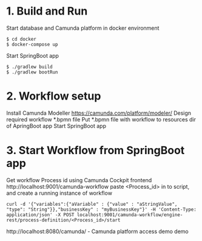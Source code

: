 # 1. Build and Run

 Start database and Camunda platform in docker environment
```#!bash
$ cd docker
$ docker-compose up
```

 Start SpringBoot app
```#!bash
$ ./gradlew build
$ ./gradlew bootRun
```

# 2. Workflow setup
 Install Camunda Modeller https://camunda.com/platform/modeler/
 Design required workflow *.bpmn file
 Put *.bpmn file with workflow to resources dir of ApringBoot app
 Start SpringBoot app

# 3. Start Workflow from SpringBoot app

 Get workflow Process id using Camunda Cockpit frontend http://localhost:9001/camunda-workflow
 paste <Process_id> in to script, and create a running  instance of workflow  

```#!bash
curl -d '{"variables":{"aVariable" : {"value" : "aStringValue", "type": "String"}},"businessKey" : "myBusinessKey"}' -H 'Content-Type: application/json' -X POST localhost:9001/camunda-workflow/engine-rest/process-definition/<Process_id>/start
```

http://localhost:8080/camunda/ - Camunda platform access
demo 
demo

